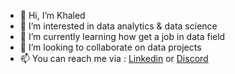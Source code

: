 - 👋 Hi, I’m Khaled
- 👀 I’m interested in data analytics & data science
- 🌱 I’m currently learning how get a job in data field
- 💞️ I’m looking to collaborate on data projects 
- 📫 You can reach me via : [Linkedin](https://www.linkedin.com/in/khaled-b-710922198/) or [Discord](https://www.discordapp.com/users/948998900491096214)
 

<!---
Kha23i/Kha23i is a ✨ special ✨ repository because its `README.md` (this file) appears on your GitHub profile.
You can click the Preview link to take a look at your changes.
--->

